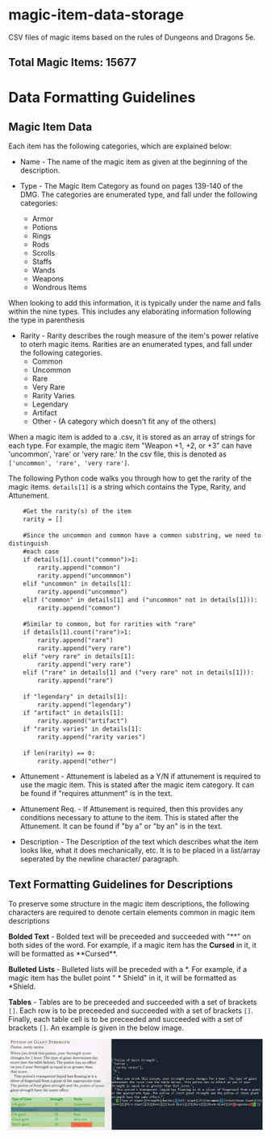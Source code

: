 # magic-item-data-storage
CSV files of magic items based on the rules of Dungeons and Dragons 5e. 

## Total Magic Items: 15677 ## 

# Data Formatting Guidelines #
## Magic Item Data ##
Each item has the following categories, which are explained below:

* Name - The name of the magic item as given at the beginning of the description.

* Type - The Magic Item Category as found on pages 139-140 of the DMG. The categories are enumerated type, and fall under the following categories:
  * Armor
  * Potions
  * Rings
  * Rods
  * Scrolls
  * Staffs
  * Wands
  * Weapons
  * Wondrous Items
 
When looking to add this information, it is typically under the name and falls within the nine types. This includes any elaborating information following  the type in parenthesis

* Rarity - Rarity describes the rough measure of the item's power relative to oterh magic items. Rarities are an enumerated types, and fall under the following categories.
    * Common
    * Uncommon
    * Rare
    * Very Rare
    * Rarity Varies
    * Legendary
    * Artifact
    * Other - (A category which doesn't fit any of the others)

When a magic item is added to a .csv, it is stored as an array of strings for each type. For example, the magic item "Weapon +1, +2, or +3" can have 'uncommon', 'rare' or 'very rare.' In the csv file, this is denoted as `['uncommon', 'rare', 'very rare']`. 

The following Python code walks you through how to get the rarity of the magic items. `details[1]` is a string  which contains the Type, Rarity, and Attunement. 

```
    #Get the rarity(s) of the item
    rarity = []
    
    #Since the uncommon and common have a common substring, we need to distinguish 
    #each case
    if details[1].count("common")>1:
        rarity.append("common")
        rarity.append("uncommmon")
    elif "uncommon" in details[1]:
        rarity.append("uncommon")
    elif ("common" in details[1] and ("uncommon" not in details[1])):
        rarity.append("common")
    
    #Similar to common, but for rarities with "rare"
    if details[1].count("rare")>1:
        rarity.append("rare")
        rarity.append("very rare")
    elif "very rare" in details[1]:
        rarity.append("very rare")
    elif ("rare" in details[1] and ("very rare" not in details[1])):
        rarity.append("rare")
    
    if "legendary" in details[1]:
        rarity.append("legendary")
    if "artifact" in details[1]:
        rarity.append("artifact")
    if "rarity varies" in details[1]:
        rarity.append("rarity varies")
    
    if len(rarity) == 0:
        rarity.append("other")

```

* Attunement - Attunement is labeled as a Y/N if attunement is required to use the magic item. This is stated after the magic item category. It can be found if "requires attunment" is in the text.

* Attunement Req. - If Attunement is required, then this provides any conditions necessary to attune to the item. This is stated after the Attunement. It can be found if "by a" or "by an" is in the text.

* Description - The Description  of the text which describes what the item looks like, what it does mechanically, etc. It is to be placed in a list/array seperated by the newline character/ paragraph.

## Text Formatting Guidelines for Descriptions ##

To preserve some structure in the magic item descriptions, the following characters are required to denote certain elements common in magic item descriptions

**Bolded Text** - Bolded text will be preceeded and succeeded with "\*\*" on both sides of the word. For example, if a magic item has the **Cursed** in it, it will be formatted as \*\*Cursed\*\*.

**Bulleted Lists** - Bulleted lists will be preceded with a \*. For example, if a magic item has the bullet point " * Shield" in it, it will be formatted as \*Shield.

**Tables** - Tables are to be preceeded and succeeded with a set of brackets `[]`. Each row is to be preceeded and succeeded with a set of brackets `[]`. Finally, each table cell is to be preceeded and succeeded with a set of brackets `[]`. An example is given in the below image. 

![Table Layout Image](https://github.com/ChristopherThompsonUT/5E-Magic-Item-Dataset/blob/main/Table_Example.png)
